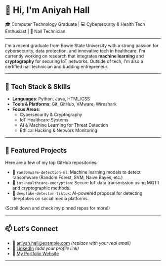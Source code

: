 # 👋 Hi, I'm Aniyah Hall

🎓 Computer Technology Graduate | 💻 Cybersecurity & Health Tech Enthusiast | 💅 Nail Technician

---

I'm a recent graduate from Bowie State University with a strong passion for cybersecurity, data protection, and innovative tech in healthcare. I'm currently working on research that integrates **machine learning** and **cryptography** for securing IoT networks. Outside of tech, I'm also a certified nail technician and budding entrepreneur.

---

## 🔧 Tech Stack & Skills

- **Languages**: Python, Java, HTML/CSS
- **Tools & Platforms**: Git, GitHub, VMware, Wireshark
- **Focus Areas**: 
  - Cybersecurity & Cryptography  
  - IoT Healthcare Systems  
  - AI & Machine Learning for Threat Detection  
  - Ethical Hacking & Network Monitoring

---

## 📌 Featured Projects

Here are a few of my top GitHub repositories:

- 🔐 `ransomware-detection-ml`: Machine learning models to detect ransomware (Random Forest, SVM, Naive Bayes, etc.)
- 📡 `iot-healthcare-encryption`: Secure IoT data transmission using MQTT and cryptographic methods.
- 🧠 `deepfake-detector-tiktok`: AI-powered proposal for detecting deepfakes on social media platforms.

(Scroll down and check my pinned repos for more!)


---

## 📫 Let's Connect

- 📧 aniyah.hall@example.com *(replace with your real email)*
- 💼 [LinkedIn](https://linkedin.com/in/your-profile) *(add your profile link)*
- 🧠 [My Portfolio Website](https://your-portfolio-link.com)

---



